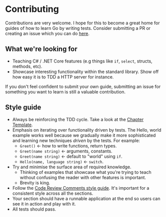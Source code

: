 # Contributing

Contributions are very welcome. I hope for this to become a great home for guides of how to learn Go by writing tests. Consider submitting a PR or creating an issue which you can do [here](https://github.com/weklund/learn-c-sharp-with-tests).

## What we're looking for

* Teaching C# / .NET Core features \(e.g things like `if`, `select`, structs, methods, etc\).
* Showcase interesting functionality within the standard library. Show off how easy it is to TDD a HTTP server for instance.

If you don't feel confident to submit your own guide, submitting an issue for something you want to learn is still a valuable contribution.

## Style guide

* Always be reinforcing the TDD cycle. Take a look at the [Chapter Template](template.md).
* Emphasis on iterating over functionality driven by tests. The Hello, world example works well because we gradually make it more sophisticated and learning new techniques _driven_ by the tests. For example:
  * `Greet()` &lt;- how to write functions, return types.
  * `Greet(name string)` &lt;- arguments, constants.
  * `Greet(name string)` &lt;- default to "world" using `if`.
  * `Hello(name, language string)` &lt;- `switch`.
* Try and minimise the surface area of required knowledge.
  * Thinking of examples that showcase what you're trying to teach without confusing the reader with other features is important.
  * Brevity is king.
* Follow the [Code Review Comments style guide](https://github.com/golang/go/wiki/CodeReviewComments). It's important for a consistent style across all the sections.
* Your section should have a runnable application at the end so users can see it in action and play with it.
* All tests should pass.
